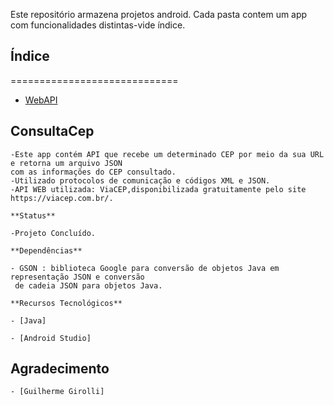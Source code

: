 
Este repositório armazena projetos android. Cada pasta contem um app com funcionalidades   distintas-vide índice. 

## Índice
=============================

   * [WebAPI](#consultaCep)
 
## ConsultaCep

```
-Este app contém API que recebe um determinado CEP por meio da sua URL e retorna um arquivo JSON  
com as informações do CEP consultado.
-Utilizado protocolos de comunicação e códigos XML e JSON.
-API WEB utilizada: ViaCEP,disponibilizada gratuitamente pelo site https://viacep.com.br/.

**Status**

-Projeto Concluído.

**Dependências**

- GSON : biblioteca Google para conversão de objetos Java em representação JSON e conversão  
 de cadeia JSON para objetos Java.

**Recursos Tecnológicos**

- [Java]

- [Android Studio]

```

## Agradecimento

```
- [Guilherme Girolli]
